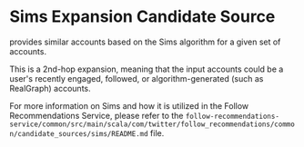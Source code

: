 # Sims Expansion Candidate Source

provides similar accounts based on the Sims algorithm for a given set of accounts.

This is a 2nd-hop expansion, meaning that the input accounts could be a user's recently engaged, followed, or algorithm-generated (such as RealGraph) accounts.

For more information on Sims and how it is utilized in the Follow Recommendations Service, please refer to the `follow-recommendations-service/common/src/main/scala/com/twitter/follow_recommendations/common/candidate_sources/sims/README.md` file.
